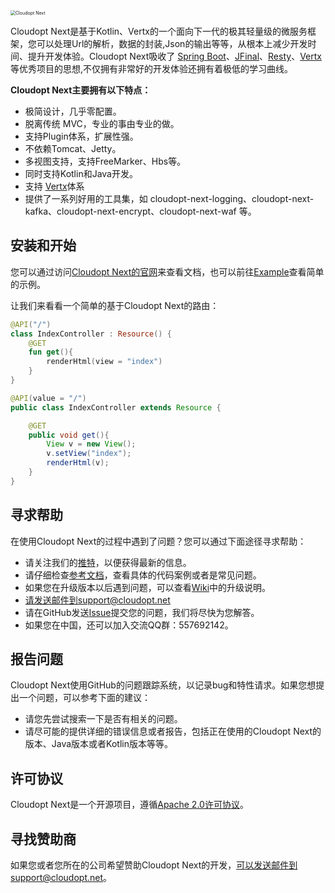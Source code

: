 <img src="https://www.cloudopt.net/static/images/logo.svg" alt="Cloudopt Next" style="zoom:50%;" />

Cloudopt Next是基于Kotlin、Vertx的一个面向下一代的极其轻量级的微服务框架，您可以处理Url的解析，数据的封装,Json的输出等等，从根本上减少开发时间、提升开发体验。Cloudopt Next吸收了 [Spring Boot](https://github.com/spring-projects/spring-boot)、[JFinal](https://github.com/jfinal/jfinal)、[Resty](https://github.com/Dreampie/Resty)、[Vertx](https://github.com/vert-x3/vertx-web) 等优秀项目的思想,不仅拥有非常好的开发体验还拥有着极低的学习曲线。

**Cloudopt Next主要拥有以下特点：**

- 极简设计，几乎零配置。
- 脱离传统 MVC，专业的事由专业的做。
- 支持Plugin体系，扩展性强。
- 不依赖Tomcat、Jetty。
- 多视图支持，支持FreeMarker、Hbs等。
- 同时支持Kotlin和Java开发。
- 支持 [Vertx](http://vertx.io/)体系
- 提供了一系列好用的工具集，如 cloudopt-next-logging、cloudopt-next-kafka、cloudopt-next-encrypt、cloudopt-next-waf 等。

## 安装和开始

您可以通过访问[Cloudopt Next的官网](https://next.cloudopt.net)来查看文档，也可以前往[Example](https://github.com/cloudoptlab/cloudopt-next-example)查看简单的示例。

让我们来看看一个简单的基于Cloudopt Next的路由：

````kotlin
@API("/")
class IndexController : Resource() {
    @GET
    fun get(){
        renderHtml(view = "index")
    }
}
````

````java
@API(value = "/")
public class IndexController extends Resource {

    @GET
    public void get(){
        View v = new View();
        v.setView("index");
        renderHtml(v);
    }
}
````

## 寻求帮助

在使用Cloudopt Next的过程中遇到了问题？您可以通过下面途径寻求帮助：

- 请关注我们的[推特](https://twitter.com/)，以便获得最新的信息。
- 请仔细检查[参考文档](https://next.cloudopt.net)，查看具体的代码案例或者是常见问题。
- 如果您在升级版本以后遇到问题，可以查看[Wiki](https://github.com/cloudoptlab/cloudopt-next/wiki)中的升级说明。
- 请发送邮件到support@cloudopt.net
- 请在GitHub发送[Issue](https://github.com/cloudoptlab/cloudopt-next/issues)提交您的问题，我们将尽快为您解答。
- 如果您在中国，还可以加入交流QQ群：557692142。

## 报告问题
Cloudopt Next使用GitHub的问题跟踪系统，以记录bug和特性请求。如果您想提出一个问题，可以参考下面的建议：

- 请您先尝试搜索一下是否有相关的问题。
- 请尽可能的提供详细的错误信息或者报告，包括正在使用的Cloudopt Next的版本、Java版本或者Kotlin版本等等。

## 许可协议
Cloudopt Next是一个开源项目，遵循[Apache 2.0许可协议](http://www.apache.org/licenses/LICENSE-2.0.html)。

## 寻找赞助商
如果您或者您所在的公司希望赞助Cloudopt Next的开发，可以发送邮件到support@cloudopt.net。